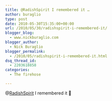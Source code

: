 ```yaml
---
title: @RadishSpirit I remembered it …
author: buraglio
type: post
date: 2010-05-30T15:35:00+00:00
url: /2010/05/30/radishspirit-i-remembered-it/
blogger_blog:
  - www.nickburaglio.com
blogger_author:
  - Nick Buraglio
blogger_permalink:
  - /2010/05/radishspirit-i-remembered-it.html
dsq_thread_id:
  - 2203618858
categories:
  - The firehose

---
```

@[RadishSpirit][1] I remembered it 🙂

 [1]: http://twitter.com/RadishSpirit